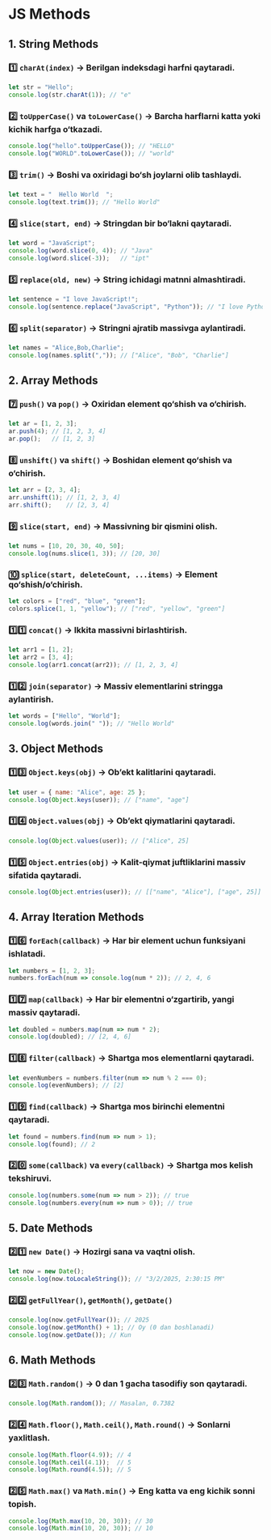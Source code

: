 # JS Methods

## 1. String Methods

### 1️⃣ `charAt(index)` → Berilgan indeksdagi harfni qaytaradi.
```js
let str = "Hello";
console.log(str.charAt(1)); // "e"
```

### 2️⃣ `toUpperCase()` va `toLowerCase()` → Barcha harflarni katta yoki kichik harfga o‘tkazadi.
```js
console.log("hello".toUpperCase()); // "HELLO"
console.log("WORLD".toLowerCase()); // "world"
```

### 3️⃣ `trim()` → Boshi va oxiridagi bo‘sh joylarni olib tashlaydi.
```js
let text = "  Hello World  ";
console.log(text.trim()); // "Hello World"
```

### 4️⃣ `slice(start, end)` → Stringdan bir bo‘lakni qaytaradi.
```js
let word = "JavaScript";
console.log(word.slice(0, 4)); // "Java"
console.log(word.slice(-3));   // "ipt"
```

### 5️⃣ `replace(old, new)` → String ichidagi matnni almashtiradi.
```js
let sentence = "I love JavaScript!";
console.log(sentence.replace("JavaScript", "Python")); // "I love Python!"
```

### 6️⃣ `split(separator)` → Stringni ajratib massivga aylantiradi.
```js
let names = "Alice,Bob,Charlie";
console.log(names.split(",")); // ["Alice", "Bob", "Charlie"]
```

## 2. Array Methods

### 7️⃣ `push()` va `pop()` → Oxiridan element qo‘shish va o‘chirish.
```js
let ar = [1, 2, 3];
ar.push(4); // [1, 2, 3, 4]
ar.pop();   // [1, 2, 3]
```

### 8️⃣ `unshift()` va `shift()` → Boshidan element qo‘shish va o‘chirish.
```js
let arr = [2, 3, 4];
arr.unshift(1); // [1, 2, 3, 4]
arr.shift();    // [2, 3, 4]
```

### 9️⃣ `slice(start, end)` → Massivning bir qismini olish.
```js
let nums = [10, 20, 30, 40, 50];
console.log(nums.slice(1, 3)); // [20, 30]
```

### 🔟 `splice(start, deleteCount, ...items)` → Element qo‘shish/o‘chirish.
```js
let colors = ["red", "blue", "green"];
colors.splice(1, 1, "yellow"); // ["red", "yellow", "green"]
```

### 1️⃣1️⃣ `concat()` → Ikkita massivni birlashtirish.
```js
let arr1 = [1, 2];
let arr2 = [3, 4];
console.log(arr1.concat(arr2)); // [1, 2, 3, 4]
```

### 1️⃣2️⃣ `join(separator)` → Massiv elementlarini stringga aylantirish.
```js
let words = ["Hello", "World"];
console.log(words.join(" ")); // "Hello World"
```

## 3. Object Methods

### 1️⃣3️⃣ `Object.keys(obj)` → Ob’ekt kalitlarini qaytaradi.
```js
let user = { name: "Alice", age: 25 };
console.log(Object.keys(user)); // ["name", "age"]
```

### 1️⃣4️⃣ `Object.values(obj)` → Ob’ekt qiymatlarini qaytaradi.
```js
console.log(Object.values(user)); // ["Alice", 25]
```

### 1️⃣5️⃣ `Object.entries(obj)` → Kalit-qiymat juftliklarini massiv sifatida qaytaradi.
```js
console.log(Object.entries(user)); // [["name", "Alice"], ["age", 25]]
```

## 4. Array Iteration Methods

### 1️⃣6️⃣ `forEach(callback)` → Har bir element uchun funksiyani ishlatadi.
```js
let numbers = [1, 2, 3];
numbers.forEach(num => console.log(num * 2)); // 2, 4, 6
```

### 1️⃣7️⃣ `map(callback)` → Har bir elementni o‘zgartirib, yangi massiv qaytaradi.
```js
let doubled = numbers.map(num => num * 2);
console.log(doubled); // [2, 4, 6]
```

### 1️⃣8️⃣ `filter(callback)` → Shartga mos elementlarni qaytaradi.
```js
let evenNumbers = numbers.filter(num => num % 2 === 0);
console.log(evenNumbers); // [2]
```

### 1️⃣9️⃣ `find(callback)` → Shartga mos birinchi elementni qaytaradi.
```js
let found = numbers.find(num => num > 1);
console.log(found); // 2
```

### 2️⃣0️⃣ `some(callback)` va `every(callback)` → Shartga mos kelish tekshiruvi.
```js
console.log(numbers.some(num => num > 2)); // true
console.log(numbers.every(num => num > 0)); // true
```

## 5. Date Methods

### 2️⃣1️⃣ `new Date()` → Hozirgi sana va vaqtni olish.
```js
let now = new Date();
console.log(now.toLocaleString()); // "3/2/2025, 2:30:15 PM"
```

### 2️⃣2️⃣ `getFullYear()`, `getMonth()`, `getDate()`
```js
console.log(now.getFullYear()); // 2025
console.log(now.getMonth() + 1); // Oy (0 dan boshlanadi)
console.log(now.getDate()); // Kun
```

## 6. Math Methods

### 2️⃣3️⃣ `Math.random()` → 0 dan 1 gacha tasodifiy son qaytaradi.
```js
console.log(Math.random()); // Masalan, 0.7382
```

### 2️⃣4️⃣ `Math.floor()`, `Math.ceil()`, `Math.round()` → Sonlarni yaxlitlash.
```js
console.log(Math.floor(4.9)); // 4
console.log(Math.ceil(4.1));  // 5
console.log(Math.round(4.5)); // 5
```

### 2️⃣5️⃣ `Math.max()` va `Math.min()` → Eng katta va eng kichik sonni topish.
```js
console.log(Math.max(10, 20, 30)); // 30
console.log(Math.min(10, 20, 30)); // 10
```

